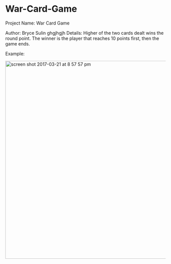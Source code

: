 # War-Card-Game

Project Name: War Card Game

Author: Bryce Sulin
ghgjhgjh
Details: Higher of the two cards dealt wins the round point. The winner is the player that reaches 10 points first, then the game ends.

Example:

<img width="620" alt="screen shot 2017-03-21 at 8 57 57 pm" src="https://cloud.githubusercontent.com/assets/20143504/24179413/eeb77b74-0e7c-11e7-82ce-be4e662c4b61.png">
